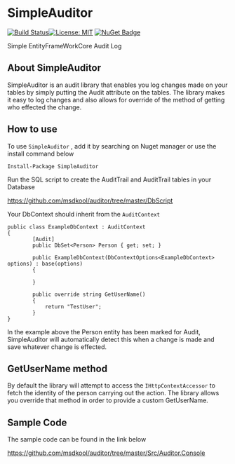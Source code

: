 # SimpleAuditor

[![Build Status](https://orbsync.visualstudio.com/DigitalPockets/_apis/build/status/SimpleAuditor?branchName=master)](https://orbsync.visualstudio.com/DigitalPockets/_build/latest?definitionId=11&branchName=master)[![License: MIT](https://img.shields.io/badge/License-MIT-yellow.svg)](LICENSE) [![NuGet Badge](https://buildstats.info/nuget/SimpleAuditor)](https://www.nuget.org/packages/SimpleAuditor)

Simple EntityFrameWorkCore Audit Log 

## About SimpleAuditor

SimpleAuditor is an audit library that enables you log changes made on your tables by simply putting the Audit attribute on the tables. The library makes it easy to log changes and also allows for override of the method of getting who effected the change.

## How to use

To use `SimpleAuditor` , add it by searching on Nuget manager or use the install command below

```
Install-Package SimpleAuditor
```
Run the SQL script to create the AuditTrail and AuditTrail tables in your Database

https://github.com/msdkool/auditor/tree/master/DbScript

Your DbContext should inherit from the `AuditContext`

```
public class ExampleDbContext : AuditContext
{
        [Audit]
        public DbSet<Person> Person { get; set; }

        public ExampleDbContext(DbContextOptions<ExampleDbContext> options) : base(options)
        {

        }

        public override string GetUserName()
        {
            return "TestUser";
        }
}
```
In the example above the Person entity has been marked for Audit, SimpleAuditor will automatically detect this when a change is made and save whatever change is effected.

## GetUserName method

By default the library will attempt to access the `IHttpContextAccessor` to fetch the identity of the person carrying out the action. The library allows you override that method in order to provide a custom GetUserName.

## Sample Code

The sample code can be found in the link below 

https://github.com/msdkool/auditor/tree/master/Src/Auditor.Console

